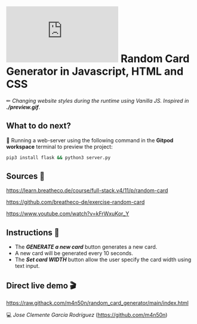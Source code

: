 # ![4Geeks Logo](http://assets.breatheco.de/apis/img/images.php?blob&random&cat=icon&tags=4geeks,16) Random Card Generator in Javascript, HTML and CSS

✏ *Changing website styles during the runtime using Vanilla JS. Inspired in **./preview.gif***.

## What to do next?

📄 Running a web-server using the following command in the **Gitpod workspace** terminal to preview the project:

```sh
pip3 install flask && python3 server.py
```

## Sources 📌

<https://learn.breatheco.de/course/full-stack.v4/11/p/random-card>

<https://github.com/breatheco-de/exercise-random-card>

<https://www.youtube.com/watch?v=kFrWxuKor_Y>

## Instructions 📄

* The ***GENERATE a new card*** button generates a new card.
* A new card will be generated every 10 seconds.
* The ***Set card WIDTH*** button allow the user specify the card width using text input.

## Direct live demo 🎬

<https://raw.githack.com/m4n50n/random_card_generator/main/index.html>

💻 _Jose Clemente García Rodríguez_ (<https://github.com/m4n50n>)
